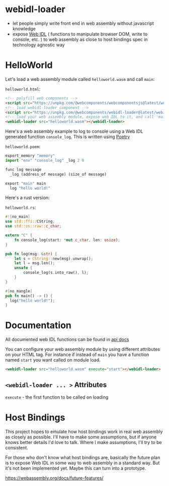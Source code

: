 # webidl-loader
* let people simply write front end in web assembly without javascript knowledge
* expose [Web IDL](https://heycam.github.io/webidl/) ( functions to manipulate browser DOM, write to console, etc. ) to web assembly as close to host bindings spec in technology agnostic way

# HelloWorld
Let's load a web assembly module called `helloworld.wasm` and call `main`:

`helloworld.html`:
```html
<!-- polyfill web components -->
<script src="https://unpkg.com/@webcomponents/webcomponentsjs@latest/webcomponents-loader.js"></script>
<!-- load webidl-loader component -->
<script src="https://unpkg.com/@webcomponents/webidl-loader@latest/webidl-loader.js"></script>
<!-- load your web assembly module, expose web IDL to it, and call 'main' by default -->
<webidl-loader src="helloworld.wasm"></webidl-loader>
```

Here's a web assembly example to log to console using a Web IDL generated function `console_log`. This is written using [Poetry](https://github.com/FantasyInternet/poetry)

`helloworld.poem`:
```python
export_memory "memory"
import "env" "console_log" _log 2 0

func log message
  _log (address_of message) (size_of message)

export "main" main
  log "hello world!"
```

Here's a rust version:

`helloworld.rs`:
```rust
#![no_main]
use std::ffi::CString;
use std::os::raw::c_char;

extern "C" {
    fn console_log(start: *mut c_char, len: usize);
}

pub fn log(msg: &str) {
    let s = CString::new(msg).unwrap();
    let l = msg.len();
    unsafe {
        console_log(s.into_raw(), l);
    }
}

#[no_mangle]
pub fn main() -> () {
  log("hello world!");
}
```

# Documentation

All documented web IDL functions can be found in [api docs](https://github.com/richardanaya/webidl-loader/blob/master/webidl.md)

You can configure your web assembly module by using different attributes on your HTML tag. For instance if instead of `main` you have a function named `start` you want called on module load.

```html
<webidl-loader src="helloworld.wasm" execute="start"></webidl-loader>
```

## `<webidl-loader ... >` Attributes
`execute` - the first function to be called on loading


# Host Bindings

This project hopes to emulate how host bindings work in real web assembly as closely as possible. I'll have to make some assumptions, but if anyone knows better details I'd love to talk. Where I make assumptions, I'll try to be consistent.

For those who don't know what host bindings are, basically the future plan is to expose Web IDL in some way to web assembly in a standard way. But it's not been implemented yet. Maybe this can turn into a prototype.

https://webassembly.org/docs/future-features/

